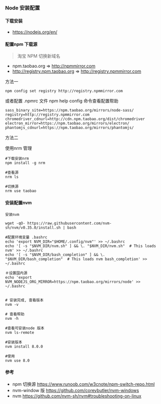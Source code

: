 ### Node 安装配置

#### 下载安装 
- https://nodejs.org/en/

#### 配置npm 下载源

> 淘宝 NPM 切换新域名
- npm.taobao.org => http://npmmirror.com
- http://registry.npm.taobao.org => http://registry.npmmirror.com


方法一
```
npm config set registry http://registry.npmmirror.com

```
或者配置 .npmrc 文件  npm help config 命令查看配置帮助
```
sass_binary_site=https://npm.taobao.org/mirrors/node-sass/
registry=http://registry.npmmirror.com
chromedriver_cdnurl=http://cdn.npm.taobao.org/dist/chromedriver
electron_mirror=https://npm.taobao.org/mirrors/electron/
phantomjs_cdnurl=https://npm.taobao.org/mirrors/phantomjs/
```


方法二

使用nrm 管理
```
#下载安装nrm
npm install -g nrm

#查看源
nrm ls

#切换源
nrm use taobao

```

#### 安装配置nvm 
```
安装nvm

wget -qO- https://raw.githubusercontent.com/nvm-sh/nvm/v0.35.0/install.sh | bash

#配置环境变量 .bashrc
echo 'export NVM_DIR="$HOME/.config/nvm"' >> ~/.bashrc
echo '[ -s "$NVM_DIR/nvm.sh" ] && \. "$NVM_DIR/nvm.sh"  # This loads nvm' >> ~/.bashrc
echo '[ -s "$NVM_DIR/bash_completion" ] && \. "$NVM_DIR/bash_completion"  # This loads nvm bash_completion' >> ~/.bashrc

＃设置国内源
echo 'export NVM_NODEJS_ORG_MIRROR=https://npm.taobao.org/mirrors/node' >> ~/.bashrc


# 安装完成, 查看版本
nvm -v 

# 查看帮助
nvm -h 

#查看可安装node 版本
nvm ls-remote

#安装版本
nvm install 8.0.0

#使用
nvm use 8.0
```

#### 参考
- npm 切换源  https://www.runoob.com/w3cnote/npm-switch-repo.html
- nvm-window 版 https://github.com/coreybutler/nvm-windows
- nvm https://github.com/nvm-sh/nvm#troubleshooting-on-linux